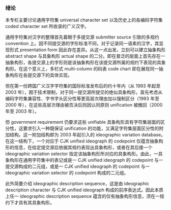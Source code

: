 ### 绪论

本专栏主要讨论通用字符集 universal character set 以及历史上的各编码字符集 coded character set 所收录的广义汉字。

通用字符集对汉字的整理首先着眼于多提交源 submitter source 引致的多规约 convention 上。因不同提交源的字形标准不同，对于记录同一语素的汉字，其显现形式 presentation form 因此存在差异。从这一点出发，立刻可以建立抽象构形 abstract shape 与具象构形 actual shape 的二分。即在普泛的层面上首先存在一抽象构形，各提交源上的字形则是该抽象构形在该提交源所属的规约下表现的具象构形。在这个意义上，多栏式 multi-column 的码表 code chart 即在展现同一抽象构形在各提交源下的具体实现。

但在第一份跨国广义汉字字符集的国际标准发布后的约十年内（从 1993 年起至 2003 年），囿于技术限制，对于同一提交源所提交的绝似具象构形，首先考虑从编码字符集兼容性、字书字头区分性等更高层次理由加以强制区分（1993 年至 2000 年），在这些高层次理由被否决后则因认同原则 unification 被撤回（2000 年至 2003 年）。

但 government requirement 仍要求这些 unifiable 具象构形具有字符集层面的区分性，这要求引入一种既保证 unification 的功能，又满足字符集层面区分性的附加结构。这一附加结构即为 2003 年起引入的 ideographic variation database。在这一结构下，一个对应于 CJK unified ideograph 的 codepoint 仅蕴含抽象构形的信息，在给定提交源后依据其规约表现出具象构形，或者在其后接一个 ideographic variation selector 指定该抽象构形所对应的具象构形。由此，一具象构形在通用字符集中的表记或是一 CJK unified ideograph 的 codepoint 与一提交源构成的二元组，或是一 CJK unified ideograph 的 codepoint 与一 ideographic variation selector 的 codepoint 构成的二元组。

此外简要介绍 ideographic description sequence，这是由 ideographic description character 与 CJK unified ideograph 构成的前序表达式。因此本质上任一 ideographic description sequence 蕴含的仅有抽象构形信息，须在一规约下才具有其具象构形。
